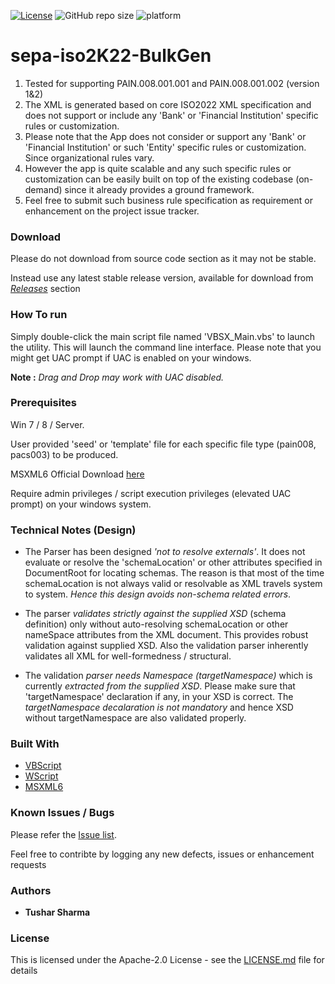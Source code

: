 [![License](https://img.shields.io/badge/License-Apache%202.0-blue.svg)](https://opensource.org/licenses/Apache-2.0) ![GitHub repo size](https://img.shields.io/github/repo-size/testoxide/sepa-iso2K22-BulkGen) ![platform](https://img.shields.io/badge/platform-win--32%20%7C%20win--64-lightgrey)
<!--![GitHub release (latest by date)](https://img.shields.io/github/v/release/testoxide/vbsx-Validator)-->

# sepa-iso2K22-BulkGen
1) Tested for supporting PAIN.008.001.001 and PAIN.008.001.002 (version 1&2)
2) The XML is generated based on core ISO2022 XML specification and does not support or include any 'Bank' or 'Financial Institution' specific rules or customization.
3) Please note that the App does not consider or support any 'Bank' or 'Financial Institution' or such 'Entity' specific rules or customization. Since organizational rules vary.
4) However the app is quite scalable and any such specific rules or customization can be easily built on top of the existing codebase (on-demand) since it already provides a ground framework.
5) Feel free to submit such business rule specification as requirement or enhancement on the project issue tracker.

### Download

Please do not download from source code section as it may not be stable.

Instead use any latest stable release version, available for download from _[Releases](https://github.com/testoxide/sepa-iso2K22-BulkGen/releases)_ section

### How To run

Simply double-click the main script file named 'VBSX_Main.vbs' to launch the utility. This will launch the command line interface.
Please note that you might get UAC prompt if UAC is enabled on your windows.

**Note :** _Drag and Drop may work with UAC disabled._
<!--
_Refer [Wiki](https://github.com/testoxide/vbsx-Validator/wiki) for usage tips, screenshots and [video demo](https://github.com/testoxide/vbsx-Validator/wiki/Video-Demo-&-Overview)_
-->

### Prerequisites

Win 7 / 8 / Server.

User provided 'seed' or 'template' file for each specific file type (pain008, pacs003) to be produced.

MSXML6 Official Download [here](https://www.microsoft.com/en-us/download/details.aspx?id=3988)

Require admin privileges / script execution privileges (elevated UAC prompt) on your windows system.


### Technical Notes (Design)


* The Parser has been designed _'not to resolve externals'_. It does not evaluate or resolve the 'schemaLocation' or other attributes specified in DocumentRoot for locating schemas. The reason is that most of the time schemaLocation is not always valid or resolvable as XML travels system to system. _Hence this design avoids non-schema related errors_.

* The parser _validates strictly against the supplied XSD_ (schema definition) only without auto-resolving schemaLocation or other nameSpace attributes from the XML document. This provides robust validation against supplied XSD. Also the validation parser inherently validates all XML for well-formedness / structural.

* The validation _parser needs Namespace (targetNamespace)_ which is currently _extracted from the supplied XSD_. Please make sure that 'targetNamespace' declaration if any, in your XSD is correct. The _targetNamespace decalaration is not mandatory_ and hence XSD without targetNamespace are also validated properly.


<!--* Please refer ['Further Reading'](https://github.com/testoxide/vbsx-Validator/wiki/Additional-Notes) section of Wiki for more information if required.-->


### Built With

* [VBScript](https://docs.microsoft.com/en-us/dotnet/visual-basic/language-reference/)
* [WScript](https://docs.microsoft.com/en-us/previous-versions/windows/it-pro/windows-server-2003/cc738350(v=ws.10)) 
* [MSXML6](https://docs.microsoft.com/en-us/previous-versions/windows/desktop/ms763742(v%3dvs.85))


### Known Issues / Bugs

Please refer the [Issue list](https://github.com/testoxide/sepa-iso2K22-BulkGen/issues).

Feel free to contribte by logging any new defects, issues or enhancement requests

### Authors

* **Tushar Sharma**


### License

This is licensed under the Apache-2.0 License - see the [LICENSE.md](https://github.com/testoxide/sepa-iso2K22-BulkGen/blob/master/LICENSE) file for details

